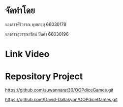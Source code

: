 # จัดทำโดย
นางสาวศิริวรรณ พุทธระสุ 66030178

นางสาวสุวรรณารัตน์ ปัดคำ 66030196

# Link Video


# Repository Project
https://github.com/suwannarat30/OOPdiceGames.git

https://github.com/David-Dallakyan/OOPdiceGames.git
